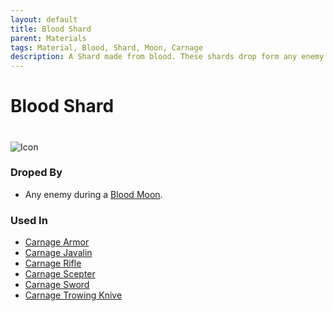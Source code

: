 ```yaml
---
layout: default
title: Blood Shard
parent: Materials
tags: Material, Blood, Shard, Moon, Carnage
description: A Shard made from blood. These shards drop form any enemy during a bloodmoon.
---
```


# Blood Shard
#
![Icon](https://raw.githubusercontent.com/KoekMeneer/SupernovaMod/main/Items/Materials/BloodShards.png)

### Droped By
- Any enemy during a [Blood Moon](https://terraria-archive.fandom.com/wiki/Blood_Moon).

### Used In
- [Carnage Armor](https://koekmeneer.github.io/SupernovaMod/docs/items/armor/carnage_set/)
- [Carnage Javalin](https://koekmeneer.github.io/SupernovaMod/docs/items/weapons/carnage_javalin/)
- [Carnage Rifle](https://koekmeneer.github.io/SupernovaMod/docs/items/weapons/carnage_rifle/)
- [Carnage Scepter](https://koekmeneer.github.io/SupernovaMod/docs/items/weapons/carnage_scepter/)
- [Carnage Sword](https://koekmeneer.github.io/SupernovaMod/docs/items/weapons/carnage_sword/)
- [Carnage Trowing Knive](https://koekmeneer.github.io/SupernovaMod/docs/items/weapons/carnage_trowing_knive/)